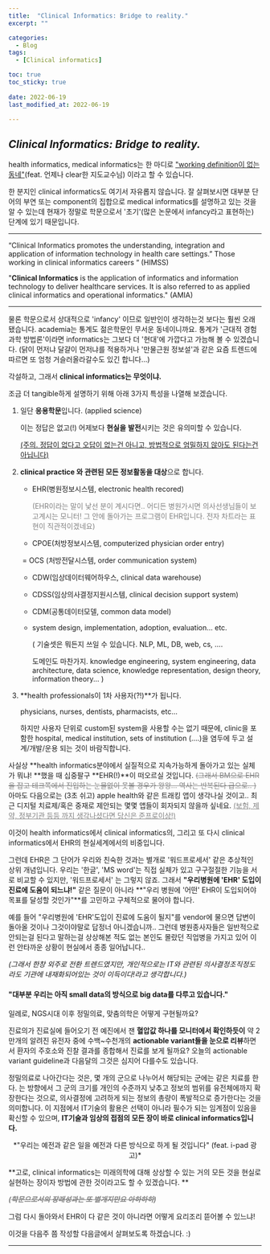 ```yaml
---
title:  "Clinical Informatics: Bridge to reality." 
excerpt: ""

categories:
  - Blog
tags:
  - [Clinical informatics]

toc: true
toc_sticky: true
 
date: 2022-06-19
last_modified_at: 2022-06-19

---
```



## *Clinical Informatics: Bridge to reality.*



health informatics, medical informatics는 한 마디로 <u>"working definition이 없는 동네"</u>(feat. 언제나 clear한 지도교수님) 이라고 할 수 있습니다.

한 분지인 clinical informatics도 여기서 자유롭지 않습니다. 잘 살펴보시면 대부분 단어의 부연 또는 component의 집합으로 medical informatics를 설명하고 있는 것을 알 수 있는데 현재가 정말로 학문으로서 '초기'(많은 논문에서 infancy라고 표현하는) 단계에 있기 때문입니다. 

------

“Clinical Informatics promotes the understanding, integration and application of information technology in health care settings.” Those working in clinical informatics careers “ (HIMSS)

"**Clinical Informatics** is the application of informatics and information technology to deliver healthcare services. It is also referred to as applied clinical informatics and operational informatics." (AMIA)

-------



물론 학문으로서 상대적으로 'infancy' 이므로 일반인이 생각하는것 보다는 훨씬 오래됐습니다. academia는 통계도 젊은학문인 무서운 동네이니까요. 통계가 '근대적 경험과학 방법론'이라면 informatics는 그보다 더 '현대'에 가깝다고 가늠해 볼 수 있겠습니다. (닭이 먼저냐 달걀이 먼저냐를 적용하거나 '만물근원 정보설'과 같은 요즘 트렌드에 따르면 또 엄청 거슬러올라갈수도 있긴 합니다...)



각설하고, 그래서 **clinical informatics는 무엇이냐.** 

조금 더 tangible하게 설명하기 위해 아래 3가지 특성을 나열해 보겠습니다.

1. 일단 **응용학문**입니다. (applied science)

   이는 정답은 없고(!) 어제보다 **현실을** **발전**시키는 것은 유의미할 수 있습니다.

   <u>(주의. 정답이 없다고 오답이 없는건 아니고, 방법적으로 엄밀하지 않아도 된다는건 아닙니다)</u>

2. **clinical practice 와 관련된 모든 정보활동을 대상**으로 합니다.

   * EHR(병원정보시스템, electronic health recored)

     <span style="color:gray">(EHR이라는 말이 낯선 분이 계시다면.. 어디든 병원가시면 의사선생님들이 보고계시는 모니터! 그 안에 돌아가는 프로그램이 EHR입니다. 전자 차트라는 표현이 직관적이겠네요) </span> 

   * CPOE(처방정보시스템, computerized physician order entry) 

   ​       = OCS (처방전달시스템, order communication system)

   * CDW(임상데이터웨어하우스, clinical data warehouse)

   * CDSS(임상의사결정지원시스템, clinical decision support system)

   * CDM(공통데이터모델, common data model)

   * system design, implementation, adoption, evaluation... etc.

     ( 기술셋은 뭐든지 쓰일 수 있습니다. NLP, ML, DB, web, cs, .... 

     도메인도 마찬가지. knowledge engineering, system engineering, data architecture, data science, knowledge representation, design theory, information theory... ) 

3. **health professionals이 1차 사용자(?!)**가 됩니다.

   physicians, nurses, dentists, pharmacists, etc... 

   하지만 사용자 단위로 custom된 system을 사용할 수는 없기 때문에, clinic을 포함한 hospital, medical institution, sets of institution (....)을 염두에 두고 설계/개발/운용 되는 것이 바람직합니다. 



사실상 **health informatics분야에서 실질적으로 지속가능하게 돌아가고 있는 실체가 뭐냐! **했을 때 십중팔구 **EHR(!)**이 떠오르실 것입니다. <span style="color:gray">~~(그래서 BM으로 EHR을 잡고 테크쪽에서 진입하는 눈물없이 못볼 경우가 왕왕... 역사는 반복된다 급으로.. )~~ </span> 아마도 다음으로는 (3초 쉬고)  apple health와 같은 트래킹 앱이 생각나실 것이고.. 최근 디지털 치료제/혹은 중재로 제안되는 몇몇 앱들이 회자되지 않을까 싶네요. <span style="color:gray"><u>(보험, 제약, 정부기관 등등 까지 생각나셨다면 당신은 준프로이상!)</u></span>

이것이 health informatics에서 clinical informatics의, 그리고 또 다시 clinical informatics에서 EHR의 현실세계에서의 비중입니다. 

그런데 EHR은 그 단어가 우리와 친숙한 것과는 별개로 '워드프로세서' 같은 추상적인 상위 개념입니다. 우리는 '한글', 'MS word'는 직접 실체가 있고 구구절절한 기능을 서로 비교할 수 있지만, '워드프로세서' 는 그렇지 않죠. 그래서 **"우리병원에 'EHR' 도입이 진료에 도움이 되느냐!"** 같은 질문이 아니라 **"우리 병원에 '어떤' EHR이 도입되어야 목표를 달성할 것인가"**를 고민하고 구체적으로 물어야 합니다. 



예를 들어 "우리병원에 'EHR'도입이 진료에 도움이 될지"를 vendor에 물으면 답변이 돌아올 것이나 그것이야말로 답정너 아니겠습니까.. 그런데 병원종사자들은 일반적으로 안되는걸 된다고 말하는걸 상상해본 적도 없는 본인도 몰랐던 직업병을 가지고 있어 이런 안타까운 상황이 현실에서 종종 일어납니다.. 

*(그래서 한창 외주로 전환 트렌드였지만, 개인적으로는 IT와 관련된 의사결정조직정도라도 기관에 내재화되어있는 것이 이득이다!라고 생각합니다.)*



#### "대부분 우리는 아직 small data의 방식으로 big data를 다루고 있습니다."



일례로, NGS시대 이후 정밀의료, 맞춤의학은 어떻게 구현될까요?

진료의가 진료실에 들어오기 전 예진에서 잰 **혈압값 하나를 모니터에서 확인하듯이** 약 2만개의 알려진 유전자 중에 수백~수천개의 **actionable variant들을 눈으로 리뷰**하면서 환자의 주호소와 진찰 결과를 종합해서 진료를 보게 될까요? 오늘의 actionable variant guideline과 다음달의 그것은 심지어 다를수도 있습니다. 

정밀의료로 나아간다는 것은, 몇 개의 군으로 나누어서 해당되는 군에는 같은 치료를 한다. 는 방향에서 그 군의 크기를 개인의 수준까지 낮추고 정보의 범위를 유전체에까지 확장한다는 것으로, 의사결정에 고려하게 되는 정보의 총량이 폭발적으로 증가한다는 것을 의미합니다. 이 지점에서 IT기술의 활용은 선택이 아니라 필수가 되는 임계점이 있음을 확신할 수 있으며, **IT기술과 임상의 접점의 모든 장이 바로 clinical informatics입니다.**

<img scr="assets/images/이미지 18.jpg">

  <center> *"우리는 예전과 같은 일을 예전과 다른 방식으로 하게 될 것입니다" (feat. i-pad 광고)*</center>



**고로, clinical informatics는 미래의학에 대해 상상할 수 있는 거의 모든 것을 현실로 실현하는 장이자 방법에 관한 것이라고도 할 수 있겠습니다. **

**<span style="color:gray">*(~~학문으로서의 장래성과는 또 별개지만요 아하하하~~)*</span>**



그럼 다시 돌아와서 EHR이 다 같은 것이 아니라면 어떻게 요리조리 뜯어볼 수 있느냐!

이것을 다음주 쯤 작성할 다음글에서 살펴보도록 하겠습니다. :)

------------------------------











